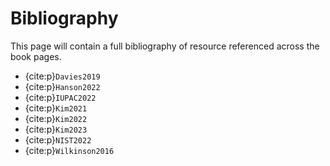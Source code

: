 # Bibliography

This page will contain a full bibliography of resource referenced across the book pages.

- {cite:p}`Davies2019`
- {cite:p}`Hanson2022`
- {cite:p}`IUPAC2022`
- {cite:p}`Kim2021`
- {cite:p}`Kim2022`
- {cite:p}`Kim2023`
- {cite:p}`NIST2022`
- {cite:p}`Wilkinson2016`

```{bibliography}
```
